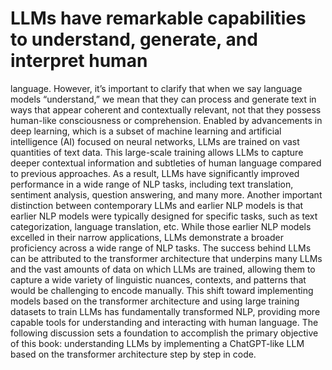 # LLMs have remarkable capabilities to understand, generate, and interpret human
language. However, it’s important to clarify that when we say language models “understand,”
we mean that they can process and generate text in ways that appear coherent
and contextually relevant, not that they possess human-like consciousness or
comprehension.
Enabled by advancements in deep learning, which is a subset of machine learning
and artificial intelligence (AI) focused on neural networks, LLMs are trained on
vast quantities of text data. This large-scale training allows LLMs to capture deeper
contextual information and subtleties of human language compared to previous
approaches. As a result, LLMs have significantly improved performance in a wide
range of NLP tasks, including text translation, sentiment analysis, question answering,
and many more.
Another important distinction between contemporary LLMs and earlier NLP models
is that earlier NLP models were typically designed for specific tasks, such as text
categorization, language translation, etc. While those earlier NLP models excelled in
their narrow applications, LLMs demonstrate a broader proficiency across a wide
range of NLP tasks.
The success behind LLMs can be attributed to the transformer architecture that
underpins many LLMs and the vast amounts of data on which LLMs are trained,
allowing them to capture a wide variety of linguistic nuances, contexts, and patterns
that would be challenging to encode manually.
This shift toward implementing models based on the transformer architecture and
using large training datasets to train LLMs has fundamentally transformed NLP, providing
more capable tools for understanding and interacting with human language.
The following discussion sets a foundation to accomplish the primary objective of
this book: understanding LLMs by implementing a ChatGPT-like LLM based on the
transformer architecture step by step in code.
